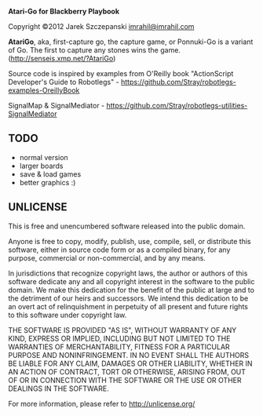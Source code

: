 **Atari-Go for Blackberry Playbook**

Copyright ©2012 Jarek Szczepanski <imrahil@imrahil.com>

**AtariGo**, aka, first-capture go, the capture game, or Ponnuki-Go is a variant of Go. The first to capture any stones wins the game. 
(http://senseis.xmp.net/?AtariGo)

Source code is inspired by examples from O'Reilly book "ActionScript Developer's Guide to Robotlegs" - https://github.com/Stray/robotlegs-examples-OreillyBook

SignalMap & SignalMediator - https://github.com/Stray/robotlegs-utilities-SignalMediator

TODO
----

  - normal version
  - larger boards
  - save & load games
  - better graphics :)
  

UNLICENSE
---------

This is free and unencumbered software released into the public domain.

Anyone is free to copy, modify, publish, use, compile, sell, or
distribute this software, either in source code form or as a compiled
binary, for any purpose, commercial or non-commercial, and by any
means.

In jurisdictions that recognize copyright laws, the author or authors
of this software dedicate any and all copyright interest in the
software to the public domain. We make this dedication for the benefit
of the public at large and to the detriment of our heirs and
successors. We intend this dedication to be an overt act of
relinquishment in perpetuity of all present and future rights to this
software under copyright law.

THE SOFTWARE IS PROVIDED "AS IS", WITHOUT WARRANTY OF ANY KIND,
EXPRESS OR IMPLIED, INCLUDING BUT NOT LIMITED TO THE WARRANTIES OF
MERCHANTABILITY, FITNESS FOR A PARTICULAR PURPOSE AND NONINFRINGEMENT.
IN NO EVENT SHALL THE AUTHORS BE LIABLE FOR ANY CLAIM, DAMAGES OR
OTHER LIABILITY, WHETHER IN AN ACTION OF CONTRACT, TORT OR OTHERWISE,
ARISING FROM, OUT OF OR IN CONNECTION WITH THE SOFTWARE OR THE USE OR
OTHER DEALINGS IN THE SOFTWARE.

For more information, please refer to <http://unlicense.org/>
